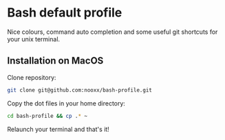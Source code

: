 # Bash default profile
Nice colours, command auto completion and some useful git shortcuts for your unix terminal.

## Installation on MacOS
Clone repository:
```bash
git clone git@github.com:nooxx/bash-profile.git
```
Copy the dot files in your home directory:
```bash
cd bash-profile && cp .* ~
```

Relaunch your terminal and that's it!

